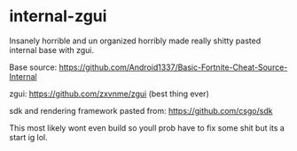 # internal-zgui


Insanely horrible and un organized horribly made really shitty pasted internal base with zgui.

Base source: https://github.com/Android1337/Basic-Fortnite-Cheat-Source-Internal

zgui: https://github.com/zxvnme/zgui (best thing ever)

sdk and rendering framework pasted from: https://github.com/csgo/sdk

This most likely wont even build so youll prob have to fix some shit but its a start ig lol.


